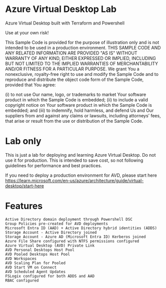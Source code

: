 # Azure Virtual Desktop Lab
Azure Virtual Desktop built with Terraform and Powershell

Use at your own risk!

This Sample Code is provided for the purpose of illustration only and is not intended to be used in a production environment.
THIS SAMPLE CODE AND ANY RELATED INFORMATION ARE PROVIDED "AS IS" WITHOUT WARRANTY OF ANY KIND, EITHER EXPRESSED OR IMPLIED, 
INCLUDING BUT NOT LIMITED TO THE IMPLIED WARRANTIES OF MERCHANTABILITY AND/OR FITNESS FOR A PARTICULAR PURPOSE.
We grant You a nonexclusive, royalty-free right to use and modify the Sample Code and to reproduce and distribute the object code form of the Sample Code, provided that You agree:

(i) to not use Our name, logo, or trademarks to market Your software product in which the Sample Code is embedded;
(ii) to include a valid copyright notice on Your software product in which the Sample Code is embedded;
and (iii) to indemnify, hold harmless, and defend Us and Our suppliers from and against any claims or lawsuits, including attorneys’ fees,
that arise or result from the use or distribution of the Sample Code.

# Lab only

This is just a lab for deploying and learning Azure Virtual Desktop.
Do not use it for production. This is intended to save cost, so not following guidelines for performance and best practices.

If you need to deploy a production environment for AVD, please start here https://learn.microsoft.com/en-us/azure/architecture/guide/virtual-desktop/start-here

# Features

```
Active Directory domain deployment through Powershell DSC
Group Policies pre-created for AVD deployments
Microsoft Entra ID (AAD) + Active Directory hybrid identities (ADDS)
Storage Account - Active Directory joined
Storage Account - Azure AD (Microsoft Entra ID) Kerberos joined
Azure File Share configured with NTFS permissions configured
Azure Virtual Desktop (AVD) Private Link
AVD Personal Desktops Host Pool
AVD Pooled Desktops Host Pool
AVD Workspaces
AVD Scaling Plan for Pooled
AVD Start VM on Connect
AVD Scheduled Agent Updates
FSLogix configured for both ADDS and AAD
RBAC configured
```